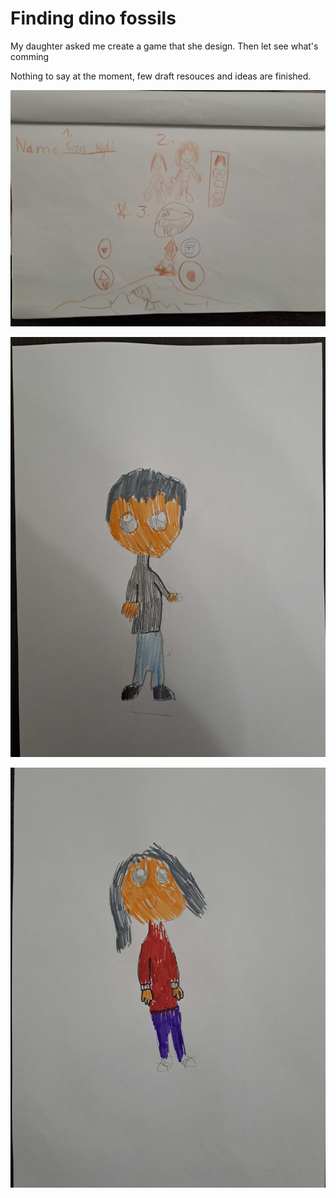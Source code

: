 # Finding dino fossils

My daughter asked me create a game that she design. Then let see what's comming

Nothing to say at the moment, few draft resouces and ideas are finished.

![Story board](idea/story_board.jpg)

![Character 1](idea/char_boy.jpg)

![Character 2](idea/char_girl.jpg)
